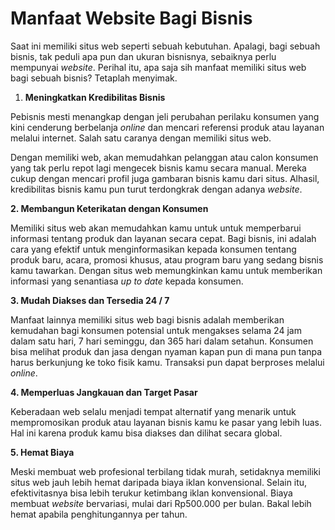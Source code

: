 # Manfaat Website Bagi Bisnis

Saat ini memiliki situs web seperti sebuah kebutuhan. Apalagi, bagi sebuah bisnis, tak peduli apa pun dan ukuran bisnisnya, sebaiknya perlu mempunyai _website_. Perihal itu, apa saja sih manfaat memiliki situs web bagi sebuah bisnis? Tetaplah menyimak.

1. **Meningkatkan Kredibilitas Bisnis**

Pebisnis mesti menangkap dengan jeli perubahan perilaku konsumen yang kini cenderung berbelanja _online_ dan mencari referensi produk atau layanan melalui internet. Salah satu caranya dengan memiliki situs web.

Dengan memiliki web, akan memudahkan pelanggan atau calon konsumen yang tak perlu repot lagi mengecek bisnis kamu secara manual. Mereka cukup dengan mencari profil juga gambaran bisnis kamu dari situs. Alhasil, kredibilitas bisnis kamu pun turut terdongkrak dengan adanya _website_.

&#x20;**2. Membangun Keterikatan dengan Konsumen**

Memiliki situs web akan memudahkan kamu untuk untuk memperbarui informasi tentang produk dan layanan secara cepat. Bagi bisnis, ini adalah cara yang efektif untuk menginformasikan kepada konsumen tentang produk baru, acara, promosi khusus, atau program baru yang sedang bisnis kamu tawarkan. Dengan situs web memungkinkan kamu untuk memberikan informasi yang senantiasa _up to date_ kepada konsumen.

&#x20;**3. Mudah Diakses dan Tersedia 24 / 7**

Manfaat lainnya memiliki situs web bagi bisnis adalah memberikan kemudahan bagi konsumen potensial untuk mengakses selama 24 jam dalam satu hari, 7 hari seminggu, dan 365 hari dalam setahun. Konsumen bisa melihat produk dan jasa dengan nyaman kapan pun di mana pun tanpa harus berkunjung ke toko fisik kamu. Transaksi pun dapat berproses melalui _online_.

&#x20;**4. Memperluas Jangkauan dan Target Pasar**

Keberadaan web selalu menjadi tempat alternatif yang menarik untuk mempromosikan produk atau layanan bisnis kamu ke pasar yang lebih luas. Hal ini karena produk kamu bisa diakses dan dilihat secara global.

&#x20;**5. Hemat Biaya**

Meski membuat web profesional terbilang tidak murah, setidaknya memiliki situs web jauh lebih hemat daripada biaya iklan konvensional. Selain itu, efektivitasnya bisa lebih terukur ketimbang iklan konvensional. Biaya membuat _website_ bervariasi, mulai dari Rp500.000 per bulan. Bakal lebih hemat apabila penghitungannya per tahun.
